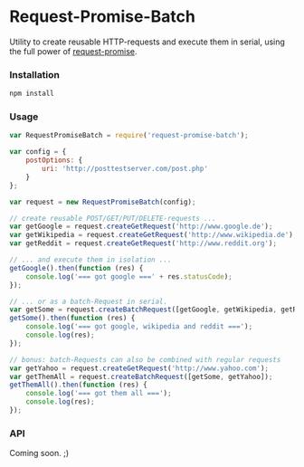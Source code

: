 # Request-Promise-Batch

Utility to create reusable HTTP-requests and execute them in serial, using the full power of [request-promise](https://www.npmjs.com/package/request-promise).

### Installation
```javascript
npm install
```

### Usage

```javascript
var RequestPromiseBatch = require('request-promise-batch');

var config = {
    postOptions: {
        uri: 'http://posttestserver.com/post.php'
    }
};

var request = new RequestPromiseBatch(config);

// create reusable POST/GET/PUT/DELETE-requests ...
var getGoogle = request.createGetRequest('http://www.google.de');
var getWikipedia = request.createGetRequest('http://www.wikipedia.de');
var getReddit = request.createGetRequest('http://www.reddit.org');

// ... and execute them in isolation ...
getGoogle().then(function (res) {
    console.log('=== got google ===' + res.statusCode);
});

// ... or as a batch-Request in serial.
var getSome = request.createBatchRequest([getGoogle, getWikipedia, getReddit]);
getSome().then(function (res) {
    console.log('=== got google, wikipedia and reddit ===');
    console.log(res);
});

// bonus: batch-Requests can also be combined with regular requests
var getYahoo = request.createGetRequest('http://www.yahoo.com');
var getThemAll = request.createBatchRequest([getSome, getYahoo]);
getThemAll().then(function (res) {
    console.log('=== got them all ===');
    console.log(res);
});

```

### API

Coming soon. ;)
